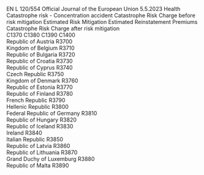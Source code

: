EN  L 120/554 Official Journal of the European Union 5.5.2023
 Health Catastrophe risk - Concentration accident  Catastrophe Risk 
Charge before risk 
mitigation  Estimated Risk 
Mitigation  Estimated 
Reinstatement 
Premiums  Catastrophe Risk 
Charge after risk 
mitigation  
C1370  C1380  C1390  C1400  
Republic of Austria  R3700  
Kingdom of Belgium  R3710  
Republic of Bulgaria  R3720  
Republic of Croatia  R3730  
Republic of Cyprus  R3740  
Czech Republic  R3750  
Kingdom of Denmark  R3760  
Republic of Estonia  R3770  
Republic of Finland  R3780  
French Republic  R3790  
Hellenic Republic  R3800  
Federal Republic of Germany  R3810  
Republic of Hungary  R3820  
Republic of Iceland  R3830  
Ireland  R3840  
Italian Republic  R3850  
Republic of Latvia  R3860  
Republic of Lithuania  R3870  
Grand Duchy of Luxemburg  R3880  
Republic of Malta  R3890